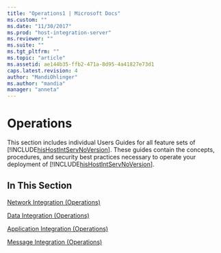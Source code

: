 ```yaml
---
title: "Operations1 | Microsoft Docs"
ms.custom: ""
ms.date: "11/30/2017"
ms.prod: "host-integration-server"
ms.reviewer: ""
ms.suite: ""
ms.tgt_pltfrm: ""
ms.topic: "article"
ms.assetid: ae144b35-ffb2-471a-8d95-4a41827e73d1
caps.latest.revision: 4
author: "MandiOhlinger"
ms.author: "mandia"
manager: "anneta"
---
```

# Operations
This section includes individual Users Guides for all feature sets of [!INCLUDE[hisHostIntServNoVersion](../includes/hishostintservnoversion-md.md)]. These guides contain the concepts, procedures, and security best practices necessary to operate your deployment of [!INCLUDE[hisHostIntServNoVersion](../includes/hishostintservnoversion-md.md)].  
  
## In This Section  
 [Network Integration (Operations)](../core/network-integration-operations-2.md)  
  
 [Data Integration (Operations)](../core/data-integration-operations-2.md)  
  
 [Application Integration (Operations)](../core/application-integration-operations-2.md)  
  
 [Message Integration (Operations)](../core/message-integration-operations-1.md)